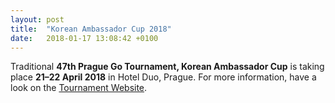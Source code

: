 ```yaml
---
layout: post
title:  "Korean Ambassador Cup 2018"
date:   2018-01-17 13:08:42 +0100
---
```


Traditional **47th Prague Go Tournament, Korean Ambassador Cup** is taking place **21&ndash;22 April 2018**
in Hotel Duo, Prague. For more information, have a look on the
[Tournament Website](http://kac.pagoda.cz/).
